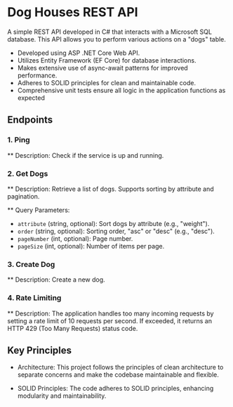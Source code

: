 # Dog Houses REST API



A simple REST API developed in C# that interacts with a Microsoft SQL database. This API allows you to perform various actions on a "dogs" table.

- Developed using ASP .NET Core Web API.
- Utilizes Entity Framework (EF Core) for database interactions.
- Makes extensive use of async-await patterns for improved performance.
- Adheres to SOLID principles for clean and maintainable code.
- Comprehensive unit tests ensure all logic in the application functions as expected

## Endpoints

### 1. Ping

** Description:  Check if the service is up and running.



### 2. Get Dogs

** Description:  Retrieve a list of dogs. Supports sorting by attribute and pagination.


** Query Parameters: 
- `attribute` (string, optional): Sort dogs by attribute (e.g., "weight").
- `order` (string, optional): Sorting order, "asc" or "desc" (e.g., "desc").
- `pageNumber` (int, optional): Page number.
- `pageSize` (int, optional): Number of items per page.


### 3. Create Dog
** Description: Create a new dog.



 ### 4. Rate Limiting
** Description:   The application handles too many incoming requests by setting a rate limit of 10 requests per second. If exceeded, it returns an HTTP 429 (Too Many Requests) status code.

## Key Principles
- Architecture: This project follows the principles of clean architecture to separate concerns and make the codebase maintainable and flexible.

- SOLID Principles:  The code adheres to SOLID principles, enhancing modularity and maintainability.
